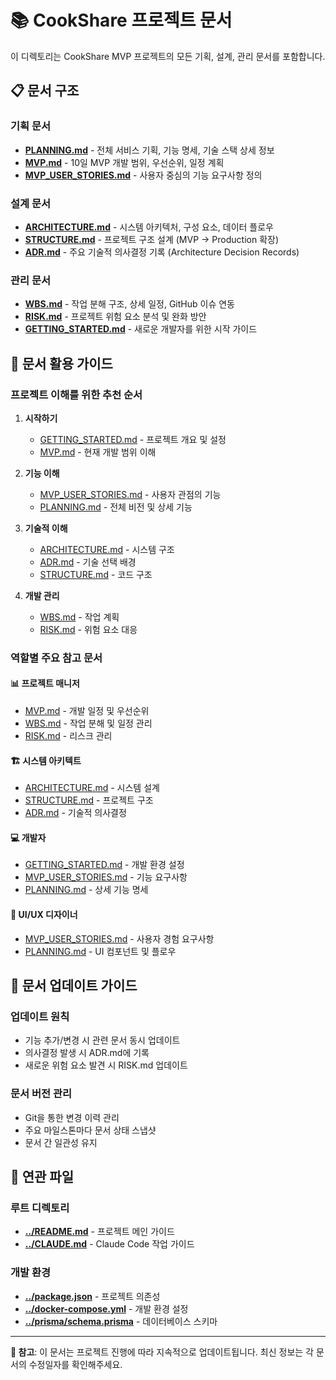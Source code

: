 # 📚 CookShare 프로젝트 문서

이 디렉토리는 CookShare MVP 프로젝트의 모든 기획, 설계, 관리 문서를 포함합니다.

## 📋 문서 구조

### 기획 문서
- **[PLANNING.md](PLANNING.md)** - 전체 서비스 기획, 기능 명세, 기술 스택 상세 정보
- **[MVP.md](MVP.md)** - 10일 MVP 개발 범위, 우선순위, 일정 계획  
- **[MVP_USER_STORIES.md](MVP_USER_STORIES.md)** - 사용자 중심의 기능 요구사항 정의

### 설계 문서
- **[ARCHITECTURE.md](ARCHITECTURE.md)** - 시스템 아키텍처, 구성 요소, 데이터 플로우
- **[STRUCTURE.md](STRUCTURE.md)** - 프로젝트 구조 설계 (MVP → Production 확장)
- **[ADR.md](ADR.md)** - 주요 기술적 의사결정 기록 (Architecture Decision Records)

### 관리 문서  
- **[WBS.md](WBS.md)** - 작업 분해 구조, 상세 일정, GitHub 이슈 연동
- **[RISK.md](RISK.md)** - 프로젝트 위험 요소 분석 및 완화 방안
- **[GETTING_STARTED.md](GETTING_STARTED.md)** - 새로운 개발자를 위한 시작 가이드

## 🎯 문서 활용 가이드

### 프로젝트 이해를 위한 추천 순서

1. **시작하기** 
   - [GETTING_STARTED.md](GETTING_STARTED.md) - 프로젝트 개요 및 설정
   - [MVP.md](MVP.md) - 현재 개발 범위 이해

2. **기능 이해**
   - [MVP_USER_STORIES.md](MVP_USER_STORIES.md) - 사용자 관점의 기능
   - [PLANNING.md](PLANNING.md) - 전체 비전 및 상세 기능

3. **기술적 이해**
   - [ARCHITECTURE.md](ARCHITECTURE.md) - 시스템 구조
   - [ADR.md](ADR.md) - 기술 선택 배경
   - [STRUCTURE.md](STRUCTURE.md) - 코드 구조

4. **개발 관리**
   - [WBS.md](WBS.md) - 작업 계획
   - [RISK.md](RISK.md) - 위험 요소 대응

### 역할별 주요 참고 문서

#### 📊 **프로젝트 매니저**
- [MVP.md](MVP.md) - 개발 일정 및 우선순위
- [WBS.md](WBS.md) - 작업 분해 및 일정 관리
- [RISK.md](RISK.md) - 리스크 관리

#### 🏗️ **시스템 아키텍트** 
- [ARCHITECTURE.md](ARCHITECTURE.md) - 시스템 설계
- [STRUCTURE.md](STRUCTURE.md) - 프로젝트 구조
- [ADR.md](ADR.md) - 기술적 의사결정

#### 💻 **개발자**
- [GETTING_STARTED.md](GETTING_STARTED.md) - 개발 환경 설정
- [MVP_USER_STORIES.md](MVP_USER_STORIES.md) - 기능 요구사항
- [PLANNING.md](PLANNING.md) - 상세 기능 명세

#### 🎨 **UI/UX 디자이너**
- [MVP_USER_STORIES.md](MVP_USER_STORIES.md) - 사용자 경험 요구사항
- [PLANNING.md](PLANNING.md) - UI 컴포넌트 및 플로우

## 📝 문서 업데이트 가이드

### 업데이트 원칙
- 기능 추가/변경 시 관련 문서 동시 업데이트
- 의사결정 발생 시 ADR.md에 기록
- 새로운 위험 요소 발견 시 RISK.md 업데이트

### 문서 버전 관리
- Git을 통한 변경 이력 관리
- 주요 마일스톤마다 문서 상태 스냅샷
- 문서 간 일관성 유지

## 🔗 연관 파일

### 루트 디렉토리
- **[../README.md](../README.md)** - 프로젝트 메인 가이드
- **[../CLAUDE.md](../CLAUDE.md)** - Claude Code 작업 가이드

### 개발 환경
- **[../package.json](../package.json)** - 프로젝트 의존성
- **[../docker-compose.yml](../docker-compose.yml)** - 개발 환경 설정
- **[../prisma/schema.prisma](../prisma/schema.prisma)** - 데이터베이스 스키마

---

**📌 참고**: 이 문서는 프로젝트 진행에 따라 지속적으로 업데이트됩니다. 최신 정보는 각 문서의 수정일자를 확인해주세요.